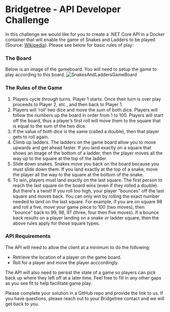 # Bridgetree - API Developer Challenge
In this challenge we would like for you to create a .NET Core API in a Docker container that will enable the game of Snakes and Ladders to be played (Source: [Wikipedia](https://en.wikipedia.org/wiki/Snakes_and_Ladders)). Please see below for basic rules of play:

### The Board
Below is an image of the gameboard. You will need to setup the game to play according to this board. 
![SnakesAndLaddersGameBoard](/images/sandl.jpg)
 
### The Rules of the Game
1.	Players cycle through turns. Player 1 starts. Once their turn is over play proceeds to Player 2, etc., and then back to Player 1. 
2.	Players will ‘roll’ two dice and move the sum of both dice. Players will follow the numbers up the board in order from 1 to 100. Players will start off the board, thus a player’s first roll will move them to the square that is equal to the sum of the two dice.
3.	If the value of both dice is the same (called a double), then that player gets to roll again.
4.	Climb up ladders. The ladders on the game board allow you to move upwards and get ahead faster. If you land exactly on a square that shows an image of the bottom of a ladder, then the player moves all the way up to the square at the top of the ladder. 
5.	Slide down snakes. Snakes move you back on the board because you must slide down them. If you land exactly at the top of a snake, move the player all the way to the square at the bottom of the snake.
6.	To win, players must land exactly on the last square. The first person to reach the last square on the board wins (even if they rolled a double). But there's a twist! If you roll too high, your player "bounces" off the last square and moves back. You can only win by rolling the exact number needed to land on the last square. For example, if you are on square 98 and roll a five, move your game piece to 100 (two moves), then "bounce" back to 99, 98, 97 (three, four then five moves). If a bounce back results on a player landing on a snake or ladder square, then the above rules apply for those square types.

### API Requirements
The API will need to allow the client at a minimum to do the following:
* Retrieve the location of a player on the game board.
* Roll for a player and move the player acccordingly.

The API will also need to persist the state of a game so players can pick back up where they left off at a later time. Feel free to fill in any other gaps as you see fit to help facilitate game play.

Please complete your solution in a GitHub repo and provide the link to us. If you have questions, please reach out to your Bridgetree contact and we will get back to you.

